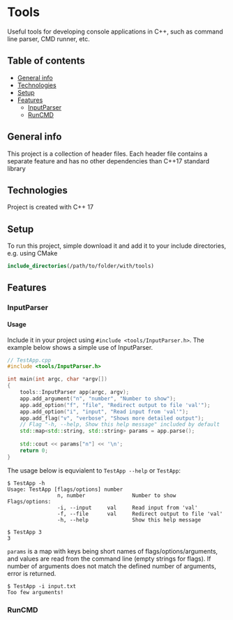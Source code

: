 # Tools
Useful tools for developing console applications in C++, such as command line parser, CMD runner, etc.
## Table of contents
* [General info](#general-info)
* [Technologies](#technologies)
* [Setup](#setup)
* [Features](#features)
  * [InputParser](#inputparser)
  * [RunCMD](#runcmd)

## General info
This project is a collection of header files. Each header file contains a separate feature and has no other dependencies than C++17 standard library


## Technologies
Project is created with C++ 17


## Setup
To run this project, simple download it and add it to your include directories, e.g. using CMake
```cmake
include_directories(/path/to/folder/with/tools)
```

## Features
### InputParser
#### Usage
Include it in your project using `#include <tools/InputParser.h>`.
The example below shows a simple use of InputParser.
```c++
// TestApp.cpp
#include <tools/InputParser.h>

int main(int argc, char *argv[])
{
    tools::InputParser app(argc, argv);
    app.add_argument("n", "number", "Number to show");
    app.add_option("f", "file", "Redirect output to file 'val'");
    app.add_option("i", "input", "Read input from 'val'");
    app.add_flag("v", "verbose", "Shows more detailed output");
    // Flag "-h, --help, Show this help message" included by default
    std::map<std::string, std::string> params = app.parse();
    
    std::cout << params["n"] << '\n';
    return 0;
}
```
The usage below is equvialent to `TestApp --help` or `TestApp`:
```
$ TestApp -h
Usage: TestApp [flags/options] number 
                n, number               Number to show
Flags/options:
                -i, --input     val     Read input from 'val'
                -f, --file      val     Redirect output to file 'val'
                -h, --help              Show this help message
```
```
$ TestApp 3
3
```
`params` is a map with keys being short names of flags/options/arguments, and values are read from the command line
(empty strings for flags). If number of arguments does not match the defined number of arguments, error is returned.
```
$ TestApp -i input.txt
Too few arguments!
```
### RunCMD